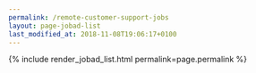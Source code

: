 ```yaml
---
permalink: /remote-customer-support-jobs
layout: page-jobad-list
last_modified_at: 2018-11-08T19:06:17+0100
---
```

{% include render_jobad_list.html permalink=page.permalink %}
